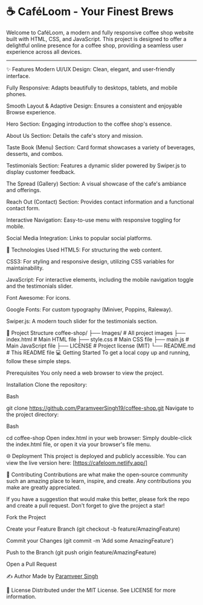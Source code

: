 # ☕ CaféLoom - Your Finest Brews

Welcome to CaféLoom, a modern and fully responsive coffee shop website built with HTML, CSS, and JavaScript. This project is designed to offer a delightful online presence for a coffee shop, providing a seamless user experience across all devices.

---
✨ Features
Modern UI/UX Design: Clean, elegant, and user-friendly interface.

Fully Responsive: Adapts beautifully to desktops, tablets, and mobile phones.

Smooth Layout & Adaptive Design: Ensures a consistent and enjoyable Browse experience.

Hero Section: Engaging introduction to the coffee shop's essence.

About Us Section: Details the cafe's story and mission.

Taste Book (Menu) Section: Card format showcases a variety of beverages, desserts, and combos.

Testimonials Section: Features a dynamic slider powered by Swiper.js to display customer feedback.

The Spread (Gallery) Section: A visual showcase of the cafe's ambiance and offerings.

Reach Out (Contact) Section: Provides contact information and a functional contact form.

Interactive Navigation: Easy-to-use menu with responsive toggling for mobile.

Social Media Integration: Links to popular social platforms.

🚀 Technologies Used
HTML5: For structuring the web content.

CSS3: For styling and responsive design, utilizing CSS variables for maintainability.

JavaScript: For interactive elements, including the mobile navigation toggle and the testimonials slider.

Font Awesome: For icons.

Google Fonts: For custom typography (Miniver, Poppins, Raleway).

Swiper.js: A modern touch slider for the testimonials section.

📁 Project Structure
coffee-shop/
├── Images/ # All project images
├── index.html # Main HTML file
├── style.css # Main CSS file
├── main.js # Main JavaScript file
├── LICENSE # Project license (MIT)
└── README.md # This README file
💻 Getting Started
To get a local copy up and running, follow these simple steps.

Prerequisites
You only need a web browser to view the project.

Installation
Clone the repository:

Bash

git clone https://github.com/ParamveerSingh19/coffee-shop.git
Navigate to the project directory:

Bash

cd coffee-shop
Open index.html in your web browser:
Simply double-click the index.html file, or open it via your browser's file menu.

🌐 Deployment
This project is deployed and publicly accessible. You can view the live version here:
[https://cafeloom.netlify.app/]

🤝 Contributing
Contributions are what make the open-source community such an amazing place to learn, inspire, and create. Any contributions you make are greatly appreciated.

If you have a suggestion that would make this better, please fork the repo and create a pull request. Don't forget to give the project a star!

Fork the Project

Create your Feature Branch (git checkout -b feature/AmazingFeature)

Commit your Changes (git commit -m 'Add some AmazingFeature')

Push to the Branch (git push origin feature/AmazingFeature)

Open a Pull Request

✍️ Author
Made by [Paramveer Singh](https://github.com/ParamveerSingh19)

📄 License
Distributed under the MIT License. See LICENSE for more information.
